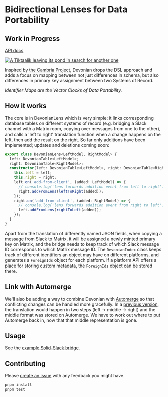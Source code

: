 # Bidirectional Lenses for Data Portability
## Work in Progress
[API docs](https://tubsproject.github.io/devonian/)

[![A Tiktaalik leaving its pond in search for another one](https://cdn.mos.cms.futurecdn.net/fi8nrWxvEb5sowf5jkQ8RY-700-80.jpg.webp)](https://www.livescience.com/43596-devonian-period.html)

Inspired by [the Cambria Project](https://github.com/inkandswitch/cambria-project), Devonian drops the DSL approach and adds a focus on mapping between not just differences in schema, but also differences in primary key assignment between two Systems of Record.

*Identifier Maps are the Vector Clocks of Data Portability.*

## How it works
The core is in DevonianLens which is very simple: it links corresponding database tables on different systems of record (e.g. bridging a Slack channel with a Matrix room, copying over messages from one to the other), and calls a 'left to right' translation function when a change happens on the left, then add the result on the right. So far only additions have been implemented; updates and deletions coming soon:
```ts
export class DevonianLens<LeftModel, RightModel> {
  left: DevonianTable<LeftModel>;
  right: DevonianTable<RightModel>;
  constructor(left: DevonianTable<LeftModel>, right: DevonianTable<RightModel>, leftToRight: (input: LeftModel) => RightModel, rightToLeft: (input: RightModel) => LeftModel) {
    this.left = left;
    this.right = right;
    left.on('add-from-client', (added: LeftModel) => {
      // console.log('lens forwards addition event from left to right');
      right.addFromLens(leftToRight(added));
    });
    right.on('add-from-client', (added: RightModel) => {
      // console.log('lens forwards addition event from right to left');
      left.addFromLens(rightToLeft(added));
    });
  }
}
```

Apart from the translation of differently named JSON fields, when copying a message from Slack to Matrix, it will be assigned a newly minted primary key on Matrix, and the bridge needs to keep track of which Slack message ID corresponds to which Matrix message ID.
The `DevonianIndex` class keeps track of different identifiers an object may have on different platforms, and generates a `ForeignIds` object for each platform. If a platform API offers a place for storing custom metadata, the `ForeignIds` object can be stored there.

## Link with Automerge
We'll also be adding a way to combine Devonian with [Automerge](https://automerge.org) so that conflicting changes can be handled more gracefully.
In a [previous version](https://github.com/tubsproject/reflector/blob/e01470d/README.md), the translation would happen in two steps (left -> middle -> right) and the middle format was stored on Automerge. We have to work out where to put Automerge back in, now that that middle representation is gone.

## Usage
See the [example Solid-Slack bridge](https://github.com/tubsproject/devonian/blob/main/examples/DevonianSolidSlackBridge.ts).

## Contributing
Please [create an issue](https://github.com/tubsproject/devonian/issues/new) with any feedback you might have.
```sh
pnpm install
pnpm test
```